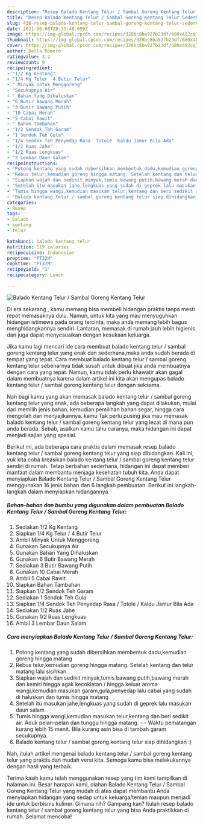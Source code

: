 ```yaml
---
description: "Resep Balado Kentang Telur / Sambal Goreng Kentang Telur Sederhana dan Mudah Dibuat"
title: "Resep Balado Kentang Telur / Sambal Goreng Kentang Telur Sederhana dan Mudah Dibuat"
slug: 436-resep-balado-kentang-telur-sambal-goreng-kentang-telur-sederhana-dan-mudah-dibuat
date: 2021-06-08T20:33:48.699Z
image: https://img-global.cpcdn.com/recipes/328bc8ba927b23df/680x482cq70/balado-kentang-telur-sambal-goreng-kentang-telur-foto-resep-utama.jpg
thumbnail: https://img-global.cpcdn.com/recipes/328bc8ba927b23df/680x482cq70/balado-kentang-telur-sambal-goreng-kentang-telur-foto-resep-utama.jpg
cover: https://img-global.cpcdn.com/recipes/328bc8ba927b23df/680x482cq70/balado-kentang-telur-sambal-goreng-kentang-telur-foto-resep-utama.jpg
author: Della Romero
ratingvalue: 3.2
reviewcount: 9
recipeingredient:
- "1/2 Kg Kentang"
- "1/4 Kg Telur  4 Butir Telur"
- " Minyak Untuk Menggoreng"
- "Secukupnya Air"
- " Bahan Yang Dihaluskan"
- "6 Butir Bawang Merah"
- "3 Butir Bawang Putih"
- "10 Cabai Merah"
- "5 Cabai Rawit"
- " Bahan Tambahan"
- "1/2 Sendok Teh Garam"
- "1 Sendok Teh Gula"
- "1/4 Sendok Teh Penyedap Rasa  Totole  Kaldu Jamur Bila Ada"
- "1/2 Ruas Jahe"
- "1/2 Ruas Lengkuas"
- "3 Lembar Daun Salam"
recipeinstructions:
- "Potong kentang yang sudah dibersihkan membentuk dadu,kemudian goreng hingga matang"
- "Rebus telur,kemudian goreng hingga matang. Setelah kentang dan telur matang lalu sisihkan"
- "Siapkan wajah dan sedikit minyak,tumis bawang putih,bawang merah dan kemiri hingga agak kecoklatan / hingga keluar aroma wangi,kemudian masukan garam,gula,penyedap lalu cabai yang sudah di haluskan dan tumis hingga matang"
- "Setelah itu masukan jahe,lengkuas yang sudah di geprek lalu masukan daun salam"
- "Tumis hingga wangi,kemudian masukan telur,kentang dan beri sedikit air. Aduk pelan-pelan dan tunggu hingga matang.  Waktu pematangan kurang lebih 15 menit. Bila kurang asin bisa di tambah garam secukupnya."
- "Balado kentang telur / sambal goreng kentang telur siap dihidangkan :)"
categories:
- Resep
tags:
- balado
- kentang
- telur

katakunci: balado kentang telur 
nutrition: 119 calories
recipecuisine: Indonesian
preptime: "PT32M"
cooktime: "PT37M"
recipeyield: "1"
recipecategory: Lunch

---
```



![Balado Kentang Telur / Sambal Goreng Kentang Telur](https://img-global.cpcdn.com/recipes/328bc8ba927b23df/680x482cq70/balado-kentang-telur-sambal-goreng-kentang-telur-foto-resep-utama.jpg)

Di era  sekarang , kamu memang bisa membeli hidangan praktis tanpa mesti repot memasaknya dulu. Namun, untuk kita yang mau menyuguhkan hidangan istimewa pada orang tercinta, maka anda memang lebih bagus menghidangkannya sendiri. Lantaran, memasak di rumah jauh lebih higienis dan juga dapat menyesuaikan dengan kesukaan keluarga.

Jika kamu lagi mencari ide cara membuat balado kentang telur / sambal goreng kentang telur yang enak dan sederhana,maka anda sudah berada di tempat yang tepat. Cara membuat balado kentang telur / sambal goreng kentang telur  sebenarnya tidak susah untuk dibuat jika anda membuatnya dengan cara yang tepat. Namun, kamu tidak perlu khawatir akan gagal dalam membuatnya 
karena dalam artikel ini kita akan mengupas balado kentang telur / sambal goreng kentang telur dengan seksama.  



Nah bagi kamu yang akan memasak balado kentang telur / sambal goreng kentang telur yang enak, ada beberapa langkah yang dapat dilakukan, mulai dari memilih jenis bahan, kemudian pemilihan bahan segar, hingga cara mengolah dan menyajikannya. kamu Tak perlu pusing jika mau memasak balado kentang telur / sambal goreng kentang telur yang lezat di mana pun anda berada. Sebab, asalkan kamu  tahu caranya, maka hidangan ini dapat menjadi sajian yang spesial.

Berikut ini, ada beberapa cara praktis  dalam memasak resep balado kentang telur / sambal goreng kentang telur yang siap dihidangkan. Kali ini, yuk kita coba kreasikan balado kentang telur / sambal goreng kentang telur sendiri di rumah. Tetap berbahan sederhana, hidangan ini dapat memberi manfaat dalam membantu menjaga kesehatan tubuh kita. Anda dapat menyiapkan Balado Kentang Telur / Sambal Goreng Kentang Telur menggunakan 16 jenis bahan dan 6 langkah pembuatan. Berikut ini langkah-langkah dalam menyiapkan hidangannya.

<!--inarticleads1-->

##### Bahan-bahan dan bumbu yang digunakan dalam pembuatan Balado Kentang Telur / Sambal Goreng Kentang Telur:

1. Sediakan 1/2 Kg Kentang
1. Siapkan 1/4 Kg Telur / 4 Butir Telur
1. Ambil  Minyak Untuk Menggoreng
1. Gunakan Secukupnya Air
1. Gunakan  Bahan Yang Dihaluskan
1. Gunakan 6 Butir Bawang Merah
1. Sediakan 3 Butir Bawang Putih
1. Gunakan 10 Cabai Merah
1. Ambil 5 Cabai Rawit
1. Siapkan  Bahan Tambahan
1. Siapkan 1/2 Sendok Teh Garam
1. Sediakan 1 Sendok Teh Gula
1. Siapkan 1/4 Sendok Teh Penyedap Rasa / Totole / Kaldu Jamur Bila Ada
1. Sediakan 1/2 Ruas Jahe
1. Gunakan 1/2 Ruas Lengkuas
1. Ambil 3 Lembar Daun Salam




<!--inarticleads2-->

##### Cara menyiapkan Balado Kentang Telur / Sambal Goreng Kentang Telur:

1. Potong kentang yang sudah dibersihkan membentuk dadu,kemudian goreng hingga matang
1. Rebus telur,kemudian goreng hingga matang. Setelah kentang dan telur matang lalu sisihkan
1. Siapkan wajah dan sedikit minyak,tumis bawang putih,bawang merah dan kemiri hingga agak kecoklatan / hingga keluar aroma wangi,kemudian masukan garam,gula,penyedap lalu cabai yang sudah di haluskan dan tumis hingga matang
1. Setelah itu masukan jahe,lengkuas yang sudah di geprek lalu masukan daun salam
1. Tumis hingga wangi,kemudian masukan telur,kentang dan beri sedikit air. Aduk pelan-pelan dan tunggu hingga matang. -  - Waktu pematangan kurang lebih 15 menit. Bila kurang asin bisa di tambah garam secukupnya.
1. Balado kentang telur / sambal goreng kentang telur siap dihidangkan :)




Nah, itulah artikel mengenai  balado kentang telur / sambal goreng kentang telur  yang praktis dan mudah versi kita. Semoga kamu bisa melakukannya dengan hasil yang terbaik. 

Terima kasih kamu telah menggunakan resep yang tim kami tampilkan di halaman ini. Besar harapan kami, olahan  Balado Kentang Telur / Sambal Goreng Kentang Telur yang mudah di atas dapat membantu Anda menyiapkan hidangan yang sedap untuk keluarga/teman maupun menjadi ide untuk berbisnis kuliner. Gimana nih? Gampang kan? Itulah resep balado kentang telur / sambal goreng kentang telur yang bisa Anda praktikkan di rumah. Selamat mencoba!

